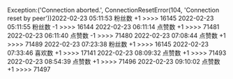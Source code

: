 Exception:('Connection aborted.', ConnectionResetError(104, 'Connection reset by peer'))2022-02-23  05:11:53   粉丝数 +1 >>>> 16145
2022-02-23  05:11:55   粉丝数 -1 >>>> 16144
2022-02-23  06:11:14   点赞数 +1 >>>> 71481
2022-02-23  06:11:40   点赞数 -1 >>>> 71480
2022-02-23  07:08:44   点赞数 +1 >>>> 71489
2022-02-23  07:23:38   粉丝数 +1 >>>> 16145
2022-02-23  07:33:46   喜欢数 +1 >>>> 17141
2022-02-23  08:09:32   点赞数 +1 >>>> 71493
2022-02-23  08:54:39   点赞数 +1 >>>> 71496
2022-02-23  09:10:02   点赞数 +1 >>>> 71497
